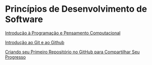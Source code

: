 # Princípios de Desenvolvimento de Software

[Introdução à Programação e Pensamento Computacional](./IntroducaoProgramacaoPensamentoComputacional.md)

[Introdução ao Git e ao Github](./IntroducaoGitGitHub.md)

[Criando seu Primeiro Repositório no GitHub para Compartilhar Seu Progresso]()